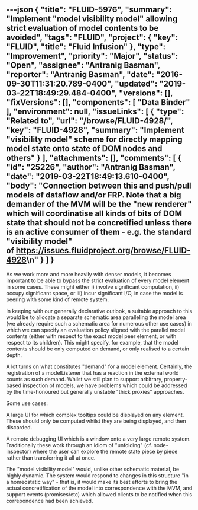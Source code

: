 ---json
{
  "title": "FLUID-5976",
  "summary": "Implement \"model visibility model\" allowing strict evaluation of model contents to be avoided",
  "tags": "FLUID",
  "project": {
    "key": "FLUID",
    "title": "Fluid Infusion"
  },
  "type": "Improvement",
  "priority": "Major",
  "status": "Open",
  "assignee": "Antranig Basman",
  "reporter": "Antranig Basman",
  "date": "2016-09-30T11:31:20.789-0400",
  "updated": "2019-03-22T18:49:29.484-0400",
  "versions": [],
  "fixVersions": [],
  "components": [
    "Data Binder"
  ],
  "environment": null,
  "issueLinks": [
    {
      "type": "Related to",
      "url": "/browse/FLUID-4928/",
      "key": "FLUID-4928",
      "summary": "Implement \"visibility model\" scheme for directly mapping model state onto state of DOM nodes and others"
    }
  ],
  "attachments": [],
  "comments": [
    {
      "id": "25226",
      "author": "Antranig Basman",
      "date": "2019-03-22T18:49:13.610-0400",
      "body": "Connection between this and push/pull models of dataflow and/or FRP. Note that a big demander of the MVM will be the \"new renderer\" which will coordinatise all kinds of bits of DOM state that should not be concretified unless there is an active consumer of them - e.g. the standard \"visibility model\" of <https://issues.fluidproject.org/browse/FLUID-4928>\n"
    }
  ]
}
---
As we work more and more heavily with denser models, it becomes important to be able to bypass the strict evaluation of every model element in some cases. These might either i) involve significant computation, ii) occupy significant space, or iii) incur significant I/O, in case the model is peering with some kind of remote system.

In keeping with our generally declarative outlook, a suitable approach to this would be to allocate a separate schematic area paralleling the model area (we already require such a schematic area for numerous other use cases) in which we can specify an evaluation policy aligned with the parallel model contents (either with respect to the exact model peer element, or with respect to its children). This might specify, for example, that the model contents should be only computed on demand, or only realised to a certain depth.

A lot turns on what constitutes "demand" for a model element. Certainly, the registration of a modelListener that has a reaction in the external world counts as such demand. Whilst we still plan to support arbitrary, property-based inspection of models, we have problems which could be addressed by the time-honoured but generally unstable "thick proxies" approaches.

Some use cases:&#x20;

A large UI for which complex tooltips could be displayed on any element. These should only be computed whilst they are being displayed, and then discarded.

A remote debugging UI which is a window onto a very large remote system. Traditionally these work through an idiom of "unfolding" (cf. node-inspector) where the user can explore the remote state piece by piece rather than transferring it all at once.

The "model visibility model" would, unlike other schematic material, be highly dynamic. The system would respond to changes in this structure "in a homeostatic way" - that is, it would make its best efforts to bring the actual concretification of the model into correspondence with the MVM, and support events (promises/etc) which allowed clients to be notified when this correpondence had been achieved.

        